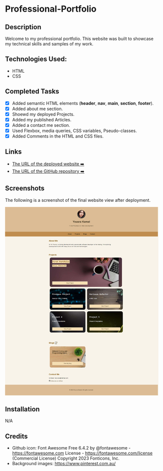 # Professional-Portfolio

## Description

Welcome to my professional portfolio. This website was built to showcase my technical skills and samples of my work.

## Technologies Used:

- HTML
- CSS

## Completed Tasks

- [x] Added semantic HTML elements (**header**, **nav**, **main**, **section**, **footer**).
- [x] Added about me section.
- [x] Shoewd my deployed Projects.
- [x] Added my published Articles.
- [x] Added a contact me section.
- [x] Used Flexbox, media queries, CSS variables, Pseudo-classes.
- [x] Added Comments in the HTML and CSS files.

## Links

- [The URL of the deployed website :arrow_right:](https://professional-portfolio-ecru.vercel.app/)
- [The URL of the GitHub repository :arrow_right:](https://github.com/Yousra-Kamal/Professional-Portfolio)

## Screenshots

The following is a screenshot of the final website view after deployment.

![alt text](/assets/images/Screenshot.png)

## Installation

N/A

## Credits

- Github icon: Font Awesome Free 6.4.2 by @fontawesome - https://fontawesome.com License - https://fontawesome.com/license (Commercial License) Copyright 2023 Fonticons, Inc.
- Background images: https://www.pinterest.com.au/

